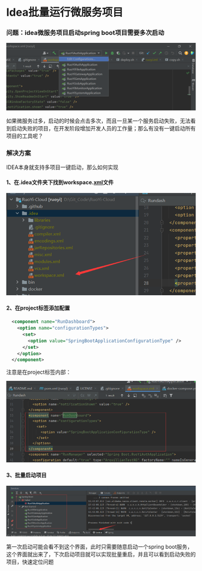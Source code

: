 # Idea批量运行微服务项目


<!--more-->

### 问题：idea微服务项目启动spring boot项目需要多次启动

![image-20221002154441694.png](./images/image-20221002154441694.png)

如果微服务过多，启动的时候会点击多次，而且一旦某一个服务启动失败，无法看到启动失败的项目，在开发阶段增加开发人员的工作量；那么有没有一键启动所有项目的工具呢？

### 解决方案

IDEA本身就支持多项目一键启动，那么如何实现

#### 1、在.idea文件夹下找到workspace.[xml](https://so.csdn.net/so/search?q=xml&spm=1001.2101.3001.7020)文件

![image-20221002155119274.png](./images/image-20221002155119274.png)

#### 2、在project标签添加配置

```xml
  <component name="RunDashboard">
    <option name="configurationTypes">
      <set>
        <option value="SpringBootApplicationConfigurationType" />
      </set>
    </option>
  </component>
```

注意是在project标签内部：

![image-20221002155225422.png](./images/image-20221002155225422.png)

#### 3、批量启动项目

![image-20221002155405654.png](./images/image-20221002155405654.png)

第一次启动可能会看不到这个界面，此时只需要随意启动一个spring boot服务，这个界面就出来了，下次启动项目就可以实现批量重启，并且可以看到启动失败的项目，快速定位问题

